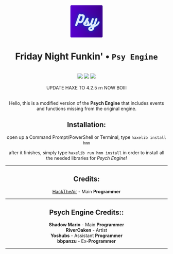<div align="center">
    <img src="art/psyshit/512-modified.png" width="100" height="100"/>
    <br>
    <h1>Friday Night Funkin' • <code>Psy Engine</code> </h1>
    <br>    
    <img src="https://img.shields.io/github/forks/Hackx2/FNF-PsyEngine?style=for-the-badge" />
    <img src="https://img.shields.io/github/license/Hackx2/FNF-PsyEngine?style=for-the-badge" />
    <img src="https://img.shields.io/github/actions/workflow/status/Hackx2/FNF-PsyEngine/main.yml?style=for-the-badge" /> 
    <br>
<br>UPDATE HAXE TO 4.2.5 rn NOW BOIII<br><br>

Hello, this is a modified version of the **Psych Engine** that includes events and functions missing from the original engine.

## Installation:

open up a Command Prompt/PowerShell or Terminal, type `haxelib install hmm`

after it finishes, simply type `haxelib run hmm install` in order to install all the needed libraries for _Psych Engine!_

---

<h2>Credits:</h2>

[HackTheAir](https://twitter.com/AnimatesHack) - Main **Programmer**

---

<h2>Psych Engine Credits::</h2>

**Shadow Mario** - Main **Programmer**<br>
**RiverOaken** - Artist<br>
**Yoshubs** - Assistant **Programmer**<br>
**bbpanzu** - Ex-**Programmer**<br>

---

</div>
